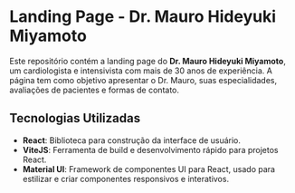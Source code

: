 # Landing Page - Dr. Mauro Hideyuki Miyamoto

Este repositório contém a landing page do **Dr. Mauro Hideyuki Miyamoto**, um cardiologista e intensivista com mais de 30 anos de experiência. A página tem como objetivo apresentar o Dr. Mauro, suas especialidades, avaliações de pacientes e formas de contato.

## Tecnologias Utilizadas

- **React**: Biblioteca para construção da interface de usuário.
- **ViteJS**: Ferramenta de build e desenvolvimento rápido para projetos React.
- **Material UI**: Framework de componentes UI para React, usado para estilizar e criar componentes responsivos e interativos.
